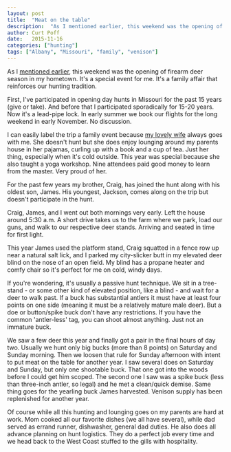 ```yaml
---
layout: post
title:  "Meat on the table"
description:  "As I mentioned earlier, this weekend was the opening of firearm deer season in my hometown."
author: Curt Poff
date:   2015-11-16
categories: ["hunting"]
tags: ["Albany", "Missouri", "family", "venison"]
---
```


As I [mentioned earlier](/posts/2015-11-11-deer-season/), this weekend was the opening of firearm deer season in my hometown. It's a special event for me. It's a family affair that reinforces our hunting tradition.

<!--more-->

First, I've participated in opening day hunts in Missouri for the past 15 years (give or take). And before that I participated sporadically for 15-20 years. Now it's a lead-pipe lock. In early summer we book our flights for the long weekend in early November. No discussion.

I can easily label the trip a family event because [my lovely wife](http://gofitgirl.com) always goes with me. She doesn't hunt but she does enjoy lounging around my parents house in her pajamas, curling up with a book and a cup of tea. Just her thing, especially when it's cold outside. This year was special because she also taught a yoga workshop. Nine attendees paid good money to learn from the master. Very proud of her.

For the past few years my brother, Craig, has joined the hunt along with his oldest son, James. His youngest, Jackson, comes along on the trip but doesn't participate in the hunt.

Craig, James, and I went out both mornings very early. Left the house around 5:30 a.m. A short drive takes us to the farm where we park, load our guns, and walk to our respective deer stands. Arriving and seated in time for first light.

This year James used the platform stand, Craig squatted in a fence row up near a natural salt lick, and I parked my city-slicker butt in my elevated deer blind on the nose of an open field. My blind has a propane heater  and comfy chair so it's perfect for me on cold, windy days.

If you're wondering, it's usually a passive hunt technique. We sit in a tree-stand - or some other kind of elevated position, like a blind - and wait for a deer to walk past. If a buck has substantial antlers it must have at least four points on one side (meaning it must be a relatively mature male deer). But a doe or button/spike buck don't have any restrictions. If you have the common 'antler-less' tag, you can shoot almost anything. Just not an immature buck.

We saw a few deer this year and finally got a pair in the final hours of day two. Usually we hunt only big bucks (more than 8 points) on Saturday and Sunday morning. Then we loosen that rule for Sunday afternoon with intent to put meat on the table for another year. I saw several does on Saturday and Sunday, but only one shootable buck. That one got into the woods before I could get him scoped. The second one I saw was a spike buck (less than three-inch antler, so legal) and he met a clean/quick demise. Same thing goes for the yearling buck James harvested. Venison supply has been replenished for another year.

Of course while all this hunting and lounging goes on my parents are hard at work. Mom cooked all our favorite dishes (we all have several), while dad served as errand runner, dishwasher, general dad duties. He also does all advance planning on hunt logistics. They do a perfect job every time and we head back to the West Coast stuffed to the gills with hospitality.
